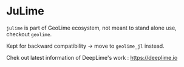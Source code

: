 # JuLime

`julime` is part of GeoLime ecosystem, not meant to stand alone use, checkout `geolime`.

Kept for backward compatibility -> move to `geolime_jl` instead.

Chek out latest information of DeepLime's work : <https://deeplime.io>
